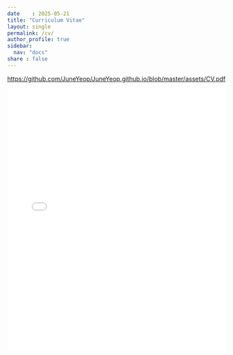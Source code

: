```yaml
---
date    : 2025-05-21
title: "Curriculum Vitae"
layout: single
permalink: /cv/
author_profile: true
sidebar:
  nav: "docs"
share : false
---
```


<https://github.com/JuneYeop/JuneYeop.github.io/blob/master/assets/CV.pdf>

<iframe src="/assets/cv_application.pdf" style="width:100%; height:600px;" frameborder="0"></iframe>
